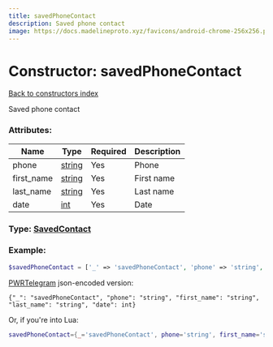 ```yaml
---
title: savedPhoneContact
description: Saved phone contact
image: https://docs.madelineproto.xyz/favicons/android-chrome-256x256.png
---
```

# Constructor: savedPhoneContact  
[Back to constructors index](index.md)



Saved phone contact

### Attributes:

| Name     |    Type       | Required | Description |
|----------|---------------|----------|-------------|
|phone|[string](../types/string.md) | Yes|Phone|
|first\_name|[string](../types/string.md) | Yes|First name|
|last\_name|[string](../types/string.md) | Yes|Last name|
|date|[int](../types/int.md) | Yes|Date|



### Type: [SavedContact](../types/SavedContact.md)


### Example:

```php
$savedPhoneContact = ['_' => 'savedPhoneContact', 'phone' => 'string', 'first_name' => 'string', 'last_name' => 'string', 'date' => int];
```  

[PWRTelegram](https://pwrtelegram.xyz) json-encoded version:

```
{"_": "savedPhoneContact", "phone": "string", "first_name": "string", "last_name": "string", "date": int}
```


Or, if you're into Lua:

```lua
savedPhoneContact={_='savedPhoneContact', phone='string', first_name='string', last_name='string', date=int}

```



